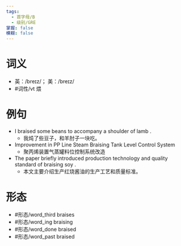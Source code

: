 ```yaml
---
tags:
  - 首字母/B
  - 级别/GRE
掌握: false
模糊: false
---
```

# 词义
- 英：/breɪz/； 美：/breɪz/
- #词性/vt  煨
# 例句
- I braised some beans to accompany a shoulder of lamb .
	- 我炖了些豆子，和羊肘子一块吃。
- Improvement in PP Line Steam Braising Tank Level Control System
	- 聚丙烯装置气蒸罐料位控制系统改造
- The paper briefly introduced production technology and quality standard of braising soy .
	- 本文主要介绍生产红烧酱油的生产工艺和质量标准。
# 形态
- #形态/word_third braises
- #形态/word_ing braising
- #形态/word_done braised
- #形态/word_past braised
